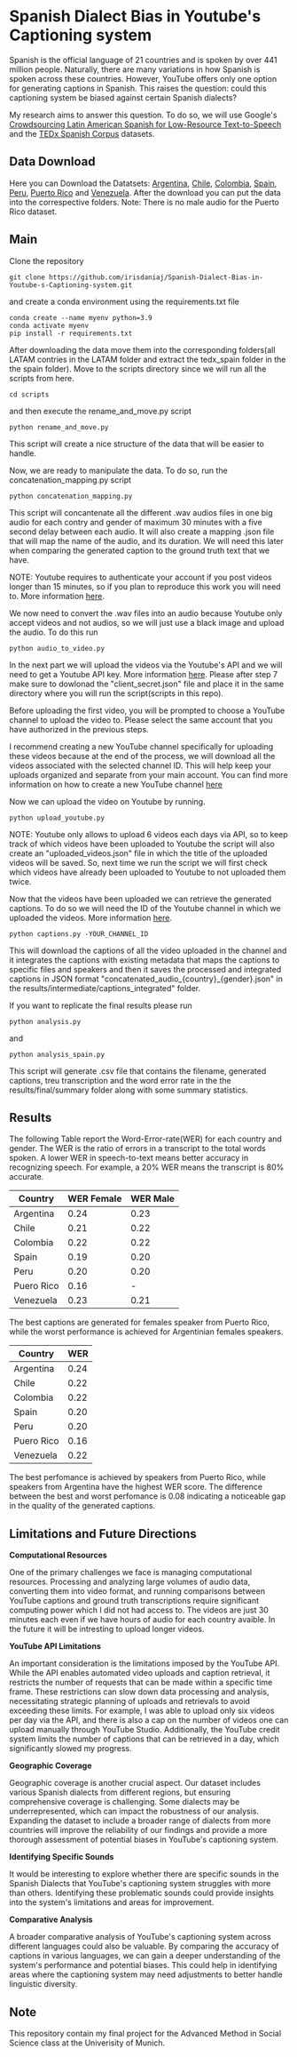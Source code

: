 # Spanish Dialect Bias in Youtube's Captioning system

Spanish is the official language of 21 countries and is spoken by over 441 million people. Naturally, there are many variations in how Spanish is spoken across these countries. However, YouTube offers only one option for generating captions in Spanish. This raises the question: could this captioning system be biased against certain Spanish dialects?

My research aims to answer this question. To do so, we will use Google's [Crowdsourcing Latin American Spanish for Low-Resource Text-to-Speech](https://aclanthology.org/2020.lrec-1.801.pdf) and the [TEDx Spanish Corpus](https://www.openslr.org/67/) datasets.




## Data Download

Here you can Download the Datatsets:
[Argentina](https://www.openslr.org/61/), [Chile](https://www.openslr.org/71/), [Colombia](https://www.openslr.org/72/), [Spain](https://www.openslr.org/67/), [Peru](https://www.openslr.org/73/), [Puerto Rico](https://www.openslr.org/74/) and [Venezuela](https://www.openslr.org/75/). 
After the download you can put the data into the correspective folders. Note: There is no male audio for the Puerto Rico dataset. 

## Main 

Clone the repository 

```
git clone https://github.com/irisdaniaj/Spanish-Dialect-Bias-in-Youtube-s-Captioning-system.git
```
and create a conda environment using the requirements.txt file 

```
conda create --name myenv python=3.9
conda activate myenv
pip install -r requirements.txt
```
After downloading the data move them into the corresponding folders(all LATAM contries in the LATAM folder and extract the tedx_spain folder in the the spain folder). 
Move to the scripts directory since we will run all the scripts from here. 
```
cd scripts
```
and then execute the rename_and_move.py script
```
python rename_and_move.py
```

This script will create a nice structure of the data that will be easier to handle. 

Now, we are ready to manipulate the data. To do so, run the  concatenation_mapping.py script

```
python concatenation_mapping.py 
```
This script will concantenate all the different .wav audios files in one big audio for each contry and gender of maximum 30 minutes with a five second delay between each audio. It will also create a mapping .json file that will map the name of the audio, and its duration. We will need this later when comparing the generated caption to the ground truth text that we have. 

NOTE: Youtube requires to authenticate your account if you post videos longer than 15 minutes, so if you plan to reproduce this work you will need to. More information [here](https://support.google.com/youtube/answer/71673?hl=en&co=GENIE.Platform%3DDesktop&oco=0). 

We now need to convert the .wav files into an audio because Youtube only accept videos and not audios, so we will just use a black image and upload the audio. To do this run 

```
python audio_to_video.py 
```

In the next part we will upload the videos via the Youtube's API and we will need to get a Youtube API key. More information [here](https://blog.hubspot.com/website/how-to-get-youtube-api-key). Please after step 7 make sure to dowlonad the "client_secret.json" file and place it in the same directory where you will run the script(scripts in this repo). 

Before uploading the first video, you will be prompted to choose a YouTube channel to upload the video to. Please select the same account that you have authorized in the previous steps.

I recommend creating a new YouTube channel specifically for uploading these videos because at the end of the process, we will download all the videos associated with the selected channel ID. This will help keep your uploads organized and separate from your main account. You can find more information on how to create a new YouTube channel [here](https://support.google.com/youtube/answer/1646861?hl=en)

Now we can upload the video on Youtube by running. 

```
python upload_youtube.py
```


NOTE: Youtube only allows to upload 6 videos each days via API, so to keep track of which videos have been uploaded to Youtube the script will also create an "uploaded_videos.json" file in which the title of the uploaded videos will be saved. So, next time we run the script we will first check which videos have already been uploaded to Youtube to not uploaded them twice. 

Now that the videos have been uploaded we can retrieve the generated captions. To do so we will need the ID of the Youtube channel in which we uploaded the videos. More information [here](https://support.google.com/youtube/answer/3250431?hl=en). 

```
python captions.py -YOUR_CHANNEL_ID
```
This will download the captions of all the video uploaded in the channel and it integrates the captions with existing metadata that maps the captions to specific files and speakers and then it saves the processed and integrated captions in JSON format "concatenated_audio_{country}_{gender}.json" in the results/intermediate/captions_integrated" folder. 

If you want to replicate the final results please run 

```
python analysis.py 
```

and

```
python analysis_spain.py 
```

This script will generate .csv file that contains the filename, generated captions, treu transcription and the word error rate in the the results/final/summary folder along with some summary statistics. 

## Results 


The following Table report the Word-Error-rate(WER) for each country and gender. The WER is the ratio of errors in a transcript to the total words spoken. A lower WER in speech-to-text means better accuracy in recognizing speech. For example, a 20% WER means the transcript is 80% accurate. 

| Country | WER Female | WER Male |
|----------|----------|----------|
| Argentina | 0.24 | 0.23 |
| Chile | 0.21 | 0.22 |
| Colombia | 0.22 | 0.22 |
| Spain | 0.19 | 0.20 |
| Peru | 0.20 | 0.20  |
| Puero Rico | 0.16 | - |
| Venezuela | 0.23 | 0.21 |

The best captions are generated for females speaker from Puerto Rico, while the worst performance is achieved for Argentinian females speakers.

| Country | WER  | 
|----------|----------|
| Argentina | 0.24 | 
| Chile | 0.22 | 
| Colombia | 0.22 | 
| Spain | 0.20 | 
| Peru | 0.20 | 
| Puero Rico | 0.16 |
| Venezuela | 0.22 | 

The best perfomance is achieved by speakers from Puerto Rico, while speakers from Argentina have the highest WER score. The difference between the best and worst perfomance is 0.08 indicating a noticeable gap in the quality of the generated captions. 

## Limitations and Future Directions 

**Computational Resources**

One of the primary challenges we face is managing computational resources. Processing and analyzing large volumes of audio data, converting them into video format, and running comparisons between YouTube captions and ground truth transcriptions require significant computing power which I did not had access to. The videos are just 30 minutes each even if we have hours of audio for each country avaible. In the future it will be intresting to upload longer videos. 

**YouTube API Limitations**

An important consideration is the limitations imposed by the YouTube API. While the API enables automated video uploads and caption retrieval, it restricts the number of requests that can be made within a specific time frame. These restrictions can slow down data processing and analysis, necessitating strategic planning of uploads and retrievals to avoid exceeding these limits. For example, I was able to upload only six videos per day via the API, and there is also a cap on the number of videos one can upload manually through YouTube Studio. Additionally, the YouTube credit system limits the number of captions that can be retrieved in a day, which significantly slowed my progress.

**Geographic Coverage**

Geographic coverage is another crucial aspect. Our dataset includes various Spanish dialects from different regions, but ensuring comprehensive coverage is challenging. Some dialects may be underrepresented, which can impact the robustness of our analysis. Expanding the dataset to include a broader range of dialects from more countries will improve the reliability of our findings and provide a more thorough assessment of potential biases in YouTube's captioning system.

**Identifying Specific Sounds**

It would be interesting to explore whether there are specific sounds in the Spanish Dialects that YouTube's captioning system struggles with more than others. Identifying these problematic sounds could provide insights into the system's limitations and areas for improvement.

**Comparative Analysis**

A broader comparative analysis of YouTube's captioning system across different languages could also be valuable. By comparing the accuracy of captions in various languages, we can gain a deeper understanding of the system's performance and potential biases. This could help in identifying areas where the captioning system may need adjustments to better handle linguistic diversity.



## Note 

This repository contain my final project for the Advanced Method in Social Science class at the Univerisity of Munich. 
